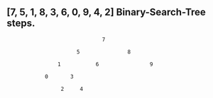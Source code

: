 
## [7, 5, 1, 8, 3, 6, 0, 9, 4, 2]  Binary-Search-Tree steps.

                            
                                  7
                                
                          5               8 
                          
                    1           6                9
                       
                0       3
                     
                     2     4
